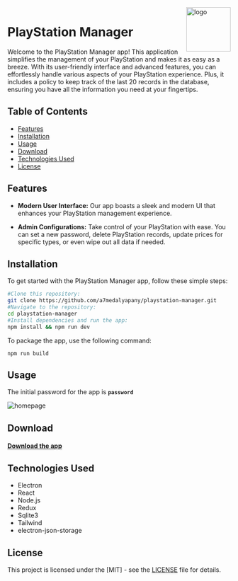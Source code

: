 <img src="https://github.com/a7medalyapany/playstation-manager/assets/103336732/a5675b4a-ecbd-4463-ae5d-02fa75a4d4a0" alt="logo" height="100" align="right">

# PlayStation Manager

Welcome to the PlayStation Manager app! This application simplifies the management of your PlayStation and makes it as easy as a breeze. With its user-friendly interface and advanced features, you can effortlessly handle various aspects of your PlayStation experience. Plus, it includes a policy to keep track of the last 20 records in the database, ensuring you have all the information you need at your fingertips.

## Table of Contents

- [Features](#features)
- [Installation](#installation)
- [Usage](#usage)
- [Download](#download)
- [Technologies Used](#technologies-used)
- [License](#license)

## Features

- **Modern User Interface:** Our app boasts a sleek and modern UI that enhances your PlayStation management experience.

- **Admin Configurations:** Take control of your PlayStation with ease. You can set a new password, delete PlayStation records, update prices for specific types, or even wipe out all data if needed.

## Installation

To get started with the PlayStation Manager app, follow these simple steps:

```bash
#Clone this repository:
git clone https://github.com/a7medalyapany/playstation-manager.git
#Navigate to the repository:
cd playstation-manager
#Install dependencies and run the app:
npm install && npm run dev
```

To package the app, use the following command:

```shell
npm run build
```

## Usage

The initial password for the app is **`password`**

![homepage](https://github.com/a7medalyapany/playstation-manager/assets/103336732/1b58382b-35b3-48e3-ae9f-98f3a33b9e1c)


## Download

#### [Download the app](https://github.com/a7medalyapany/playstation-manager/releases/tag/v1.0)

## Technologies Used

- Electron
- React
- Node.js
- Redux
- Sqlite3
- Tailwind
- electron-json-storage

## License

This project is licensed under the [MIT] - see the [LICENSE](LICENSE) file for details.
